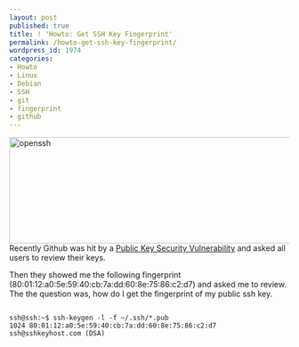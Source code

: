 ```yaml
---
layout: post
published: true
title: ! 'Howto: Get SSH Key Fingerprint'
permalink: /howto-get-ssh-key-fingerprint/
wordpress_id: 1974
categories:
- Howto
- Linux
- Debian
- SSH
- git
- fingerprint
- github
---
```

<img class="alignright size-full wp-image-1993" title="openssh" src="http://lh6.ggpht.com/-FveNZJO--Ys/UVmAAg9OsSI/AAAAAAAAFzI/s-r-DJSJ1do/openssh.png" alt="openssh" width="578" height="191" />Recently Github was hit by a <a href="https://github.com/blog/1068-public-key-security-vulnerability-and-mitigation">Public Key Security Vulnerability</a> and asked all users to review their keys.

Then they showed me the following fingerprint (80:01:12:a0:5e:59:40:cb:7a:dd:60:8e:75:86:c2:d7) and asked me to review. The the question was, how do I get the fingerprint of my public ssh key.


```

ssh@ssh:~$ ssh-keygen -l -f ~/.ssh/*.pub
1024 80:01:12:a0:5e:59:40:cb:7a:dd:60:8e:75:86:c2:d7 ssh@sshkeyhost.com (DSA)

```
